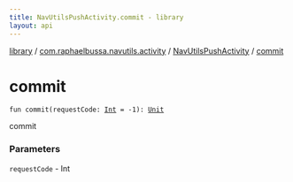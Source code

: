 ```yaml
---
title: NavUtilsPushActivity.commit - library
layout: api
---
```


<div class='api-docs-breadcrumbs'><a href="../../index.html">library</a> / <a href="../index.html">com.raphaelbussa.navutils.activity</a> / <a href="index.html">NavUtilsPushActivity</a> / <a href="./commit.html">commit</a></div>

# commit

<div class="signature"><code><span class="keyword">fun </span><span class="identifier">commit</span><span class="symbol">(</span><span class="parameterName" id="com.raphaelbussa.navutils.activity.NavUtilsPushActivity$commit(kotlin.Int)/requestCode">requestCode</span><span class="symbol">:</span>&nbsp;<a href="https://kotlinlang.org/api/latest/jvm/stdlib/kotlin/-int/index.html"><span class="identifier">Int</span></a>&nbsp;<span class="symbol">=</span>&nbsp;-1<span class="symbol">)</span><span class="symbol">: </span><a href="https://kotlinlang.org/api/latest/jvm/stdlib/kotlin/-unit/index.html"><span class="identifier">Unit</span></a></code></div>

commit

### Parameters

<code>requestCode</code> - Int